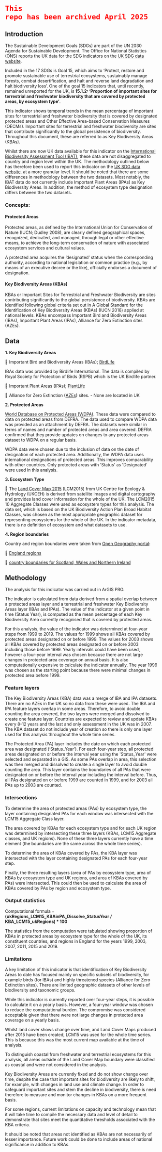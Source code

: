 # <code style="color : red">This repo has been archived April 2025</code>

## Introduction

The Sustainable Development Goals (SDGs) are part of the UN 2030 Agenda for Sustainable Development. The Office for National Statistics (ONS) reports the UK data for the SDG indicators on the [UK SDG data website](https://sdgdata.gov.uk/).


Included in the 17 SDGs is Goal 15, which aims to ‘Protect, restore and promote sustainable use of terrestrial ecosystems, sustainably manage forests, combat desertification, and halt and reverse land degradation and halt biodiversity loss’. One of the goal 15 indicators that, until recently, remained unreported for the UK, is **15.1.2: ‘Proportion of important sites for terrestrial and freshwater biodiversity that are covered by protected areas, by ecosystem type’**. 


This indicator shows temporal trends in the mean percentage of important sites for terrestrial and freshwater biodiversity that is covered by designated protected areas and Other Effective Area-based Conservation Measures (OECMs). Important sites for terrestrial and freshwater biodiversity are sites that contribute significantly to the global persistence of biodiversity. Throughout this document, these are referred to as Key Biodiversity Areas (KBAs).


Whilst there are now UK data available for this indicator on the [International Biodiversity Assessment Tool (IBAT)](https://www.ibat-alliance.org/), these data are not disaggregated to country and region level within the UK. The methodology outlined below has therefore been used to report this indicator on the [UK SDG data website](https://sdgdata.gov.uk/). at a more granular level. It should be noted that there are some differences in methodology between the two datasets. Most notably, the IBAT data do not currently include Important Plant Areas (IPAs) as Key Biodiversity Areas. In addition, the method of ecosystem type designation differs between the two datasets.


### Concepts:

#### Protected Areas
Protected areas, as defined by the International Union for Conservation of Nature (IUCN; Dudley 2008), are clearly defined geographical spaces, recognized, dedicated, and managed, through legal or other effective means, to achieve the long-term conservation of nature with associated ecosystem services and cultural values.


A protected area acquires the ‘designated’ status when the corresponding authority, according to national legislation or common practice (e.g., by means of an executive decree or the like), officially endorses a document of designation.


#### Key Biodiversity Areas (KBAs)

KBAs or Important Sites for Terrestrial and Freshwater Biodiversity are sites contributing significantly to the global persistence of biodiversity. KBAs are identified following global criteria set out in A Global Standard for the Identification of Key Biodiversity Areas (KBAs) (IUCN 2016) applied at national levels. KBAs encompass Important Bird and Biodiversity Areas (IBAs), Important Plant Areas (IPAs), Alliance for Zero Extinction sites (AZEs). 

## Data

**1.	Key Biodiversity Areas**

	Important Bird and Biodiversity Areas (IBAs); [BirdLife](http://datazone.birdlife.org/country/united-kingdom/ibas)

IBAs data was provided by Birdlife International. The data is compiled by Royal Society for Protection of Birds (RSPB) which is the UK Birdlife partner.

	Important Plant Areas (IPAs); [PlantLife](https://www.plantlife.org.uk/uk/nature-reserves-important-plant-areas/important-plant-areas)

	Alliance for Zero Extinction ([AZEs](https://zeroextinction.org/site-identification/2018-global-aze-map/)) sites. - None are located in UK


**2.	Protected Areas**

[World Database on Protected Areas (WDPA)](https://protectedplanet.net/country/GB).  These data were compared to data on protected areas from DEFRA. The data used to compare WDPA data was provided as an attachment by DEFRA. The datasets were similar in terms of names and number of protected areas and area covered. DEFRA confirmed that they provide updates on changes to any protected areas dataset to WDPA on a regular basis. 


WDPA data were chosen due to the inclusion of data on the date of designation of each protected area. Additionally, the WDPA data uses international designations of protected areas. This improves comparability with other countries. Only protected areas with 'Status' as 'Designated' were used in this analysis.


**3.	Ecosystem Type**

	The [Land Cover Map 2015](https://www.ceh.ac.uk/services/land-cover-map-2015) (LCM2015) from UK Centre for Ecology & Hydrology (UKCEH) is derived from satellite images and digital cartography and provides land cover information for the whole of the UK. The LCM2015 10 Aggregate Classes were used as ecosystem types for this analysis. The data set, which is based on the UK Biodiversity Action Plan Broad Habitat Classes, was chosen as the most appropriate geographic dataset for representing ecosystems for the whole of the UK. In the indicator metadata, there is no definition of ecosystem and what datasets to use.


**4.	Region boundaries**

Country and region boundaries were taken from [Open Geography portal](https://geoportal.statistics.gov.uk/):

	[England regions](https://geoportal.statistics.gov.uk/datasets/regions-december-2019-boundaries-en-bfe)  


	[country boundaries for Scotland, Wales and Northern Ireland](https://geoportal.statistics.gov.uk/datasets/countries-december-2019-boundaries-uk-bfe)

## Methodology

The analysis for this indicator was carried out in ArGIS PRO.


The indicator is calculated from data derived from a spatial overlap between a protected areas layer and a terrestrial and freshwater Key Biodiversity Areas layer (IBAs and IPAs). The value of the indicator at a given point in time (Status Year), is computed as the mean percentage of each Key Biodiversity Area currently recognised that is covered by protected areas.


For this analysis, the value of the indicator was determined at four-year steps from 1999 to 2019. The values for 1999 shows all KBAs covered by protected areas designated on or before 1999. The values for 2003 shows all KBAs covered by protected areas designated on or before 2003 including those before 1999. Yearly intervals could have been used, however a four-year interval was chosen because there are not large changes in protected area coverage on annual basis. It is also computationally expensive to calculate the indicator annually. The year 1999 was chosen as the starting point because there were minimal changes in protected area before 1999.



### Feature layers

The Key Biodiversity Areas (KBA) data was a merge of IBA and IPA datasets. There are no AZEs in the UK so no data from these were used. The IBA and IPA feature layers overlap in some areas. Therefore, to avoid double counting the area covered, the two layers were merged and dissolved to create one feature layer. Countries are expected to review and update KBAs every 8-12 years and the last and only assessment in the UK was in 2007. The KBA dataset do not include year of creation so there is only one layer used for this analysis throughout the whole time series.


The Protected Area (PA) layer includes the date on which each protected area was designated (‘Status_Year’). For each four-year step, all protected areas designated on or before the interval year using the 'Status_Year' were selected and separated in a GIS. As some PAs overlap in area, this selection was then merged and dissolved to create a single layer to avoid double counting the area. This layer contains the boundaries of all PAs that were designated on or before the interval year including the interval before. Thus, all PAs designated on or before 1999 are counted in 1999, and for 2003 all PAs up to 2003 are counted.


### Intersections

To determine the area of protected areas (PAs) by ecosystem type, the layer containing designated PAs for each window was intersected with the LCM15 Aggregate Class layer. 


The area covered by KBAs for each ecosystem type and for each UK region was determined by intersecting these three layers (KBAs, LCM15 Aggregate classes, and UK regions). None of these three layers currently have a time element (the boundaries are the same across the whole time series). 


To determine the area of KBAs covered by PAs, the KBA layer was intersected with the layer containing designated PAs for each four-year step.


Finally, the three resulting layers (area of PAs by ecosystem type, area of KBAs by ecosystem type and UK regions, and area of KBAs covered by PAs) were intersected. This could then be used to calculate the area of KBAs covered by PAs by region and ecosystem type. 


### Output statistics

Computational formula = **(ukRegions_LCM15_KBAinPA_Dissolve_StatusYear / KBA_LCM15_ukRegions) * 100**

The statistics from the computation were tabulated showing proportion of KBAs in protected areas by ecosystem type for the whole of the UK, its constituent countries, and regions in England for the years 1999, 2003, 2007, 2011, 2015 and 2019.

### Limitations

A key limitation of this indicator is that identification of Key Biodiversity Areas to date has focused mainly on specific subsets of biodiversity, for example birds (for IBAs) and highly threatened species (Alliance for Zero Extinction sites). There are limited geographic datasets of other levels of biodiversity and taxonomic groups. 


While this indicator is currently reported over four-year steps, it is possible to calculate it on a yearly basis. However, a four-year window was chosen to reduce the computational burden. The compromise was considered acceptable given that there were not large changes in protected area coverage on a yearly basis.


Whilst land cover shows change over time, and Land Cover Maps produced after 2015 have been created, LCM15 was used for the whole time series. This is because this was the most current map available at the time of analysis.


To distinguish coastal from freshwater and terrestrial ecosystems for this analysis, all areas outside of the Land Cover Map boundary were classified as coastal and were not considered in the analysis.  


Key Biodiversity Areas are currently fixed and do not show change over time, despite the case that important sites for biodiversity are likely to shift, for example, with changes in land use and climate change. In order to safeguard important sites and stem the decline in biodiversity, there is need therefore to measure and monitor changes in KBAs on a more frequent basis.


For some regions, current limitations on capacity and technology mean that it will take time to compile the necessary data and level of detail to demonstrate that sites meet the quantitative thresholds associated with the KBA criteria. 


It should be noted that areas not identified as KBAs are not necessarily of lesser importance. Future work could be done to include areas of national significance in addition to KBAs. 








